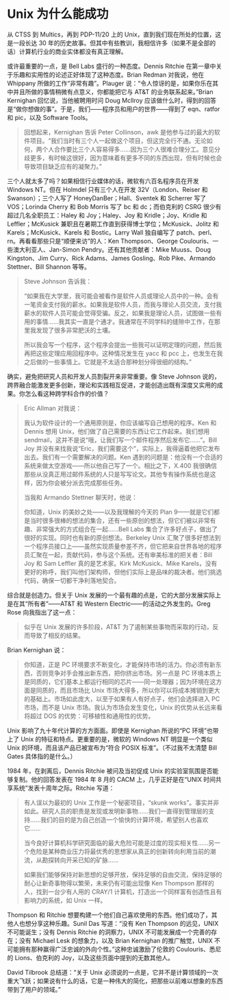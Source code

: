 # Unix 为什么能成功

从 CTSS 到 Multics，再到 PDP-11/20 上的 Unix，直到我们现在所处的位置，这是一段长达 30 年的历史故事。但其中有些教训，我相信许多（如果不是全部的话）计算机行业的商业实体都没有真正理解。

或许最重要的一点，是 Bell Labs 盛行的一种态度。Dennis Ritchie 在第一章中关于乐趣和实用性的论述正好体现了这种态度。Brian Redman 对我说，他在 Whippany 所做的工作“非常有趣”。Plauger 说：“令人惊讶的是，如果你乐在其中并且所做的事情稍微有点意义，你都能把它与 AT\&T 的业务联系起来。”Brian Kernighan 回忆说，当他被聘用时问 Doug Mcllroy 应该做什么时，得到的回答是“做你想做的事”。于是，我们——程序员和用户的世界——得到了 eqn、ratfor 和 pic，以及 Software Tools。

>回想起来，Kernighan 告诉 Peter Collinson，awk 是他参与过的最大的软件项目。“我们当时有三个人一起做这个项目，但这完全行不通。无论如何，两个人合作要比三个人容易得多……因为三个人很难合理分工。意见分歧更多，有时候这很好，因为意味着有更多不同的东西出现，但有时候也会导致项目缺乏应有的凝聚力。”

三个人就太多了吗？如果相信行业媒体的话，微软有六百名程序员在开发 Windows NT。但在 Holmdel 只有三个人在开发 32V（London、Reiser 和 Swanson）；三个人写了 HoneyDanBer；Hall、Sventek 和 Scherrer 写了 VOS；Lorinda Cherry 和 Bob Morris 写了 bc 和 dc；而伯克利的 CSRG 很少有超过几名全职员工：Haley 和 Joy；Haley、Joy 和 Kridle；Joy、Kridle 和 Leffler；McKusick 兼职且在暑期工作直到获得博士学位；McKusick、Jolitz 和 Karels；McKusick、Karels 和 Bostic。Larry Wall 独自编写了 patch、perl、rn。再看看那些只是“顺便来访”的人：Ken Thompson、George Coulouris、一些澳大利亚人、Jan-Simon Pendry。还有其他贡献者：Mike Muuss、Doug Kingston、Jim Curry、Rick Adams、James Gosling、Rob Pike、Armando Stettner、Bill Shannon 等等。

>Steve Johnson 告诉我：
>
>“如果我在大学里，我可能会被看作是软件人员或理论人员中的一种。会有一笔资金支付我的薪水。如果我是软件人员，而我与理论人员交流，支付我薪水的软件人员可能会觉得受骗。反之，如果我是理论人员，试图做一些有用的事情……我其实一直是个通才。我通常在不同学科的缝隙中工作，在那里我发现了很多非常肥沃的土壤。
>
>所以我会写一个程序，这个程序会提出一些我可以证明定理的问题，然后我再把这些定理应用回程序中。这种情况发生在 yacc 和 pcc 上，也发生在我之后做的一些事情上。它就是不太适合那种划分得很细的结构。”

确实，避免把研究人员和开发人员割裂开来非常重要。像 Steve Johnson 说的，跨界融合能激发更多创新，理论和实践相互促进，才能创造出既有深度又实用的成果。你怎么看这种跨学科合作的价值？

>Eric Allman 对我说：
>
>我认为软件设计的一个通用原则是，你应该编写自己想用的程序。Ken 和 Dennis 想用 Unix，他们做了自己需要的东西让它工作起来。我们想用 sendmail，这并不是说“哦，让我们写一个邮件程序然后发布它……”。Bill Joy 并没有来找我说“Eric，我们需要这个”，实际上，我得逼着他把它发布出去。我们有一个需要解决的问题。Ken 遇到的问题是：他没有一个合适的系统来做太空游戏——所以他自己写了一个。相比之下，X.400 我很确信那些从没真正用过邮件系统的人只是写写论文。其他专有操作系统也是这样，因为你会被分派去完成那些任务。
>
>当我和 Armando Stettner 聊天时，他说：
>
>你知道，Unix 的美妙之处——以及我理解的今天的 Plan 9——就是它们都是当时很多很棒的想法的集合，还有一些原创的想法，但它们被以非常有趣、非常强大的方式组合在一起……Bell Labs 集合了许多好点子，做出了很好的实现。同时也有新的原创想法。Berkeley Unix 汇聚了很多好想法到一个程序员接口上——虽然实现质量参差不齐，但它把来自世界各地的程序员汇聚在一起，贡献代码，参与这个系统。还有审美标准的把关者：Bill Joy 和 Sam Leffler 真的是艺术家。Kirk McKusick、Mike Karels，没有更好的称呼，我们叫他们架构师，但他们实际上是品味的裁决者。他们挑选代码，确保一切都干净利落地契合。

综合就是创造力。但关于 Unix 发展的一个最有趣的点是，它的大部分发展实际上是在其“所有者”——AT\&T 和 Western Electric——的活动之外发生的。Greg Rose 向我指出了这一点：

>似乎在 Unix 发展的许多阶段，AT\&T 为了遏制某些事物而采取的行动，反而导致了相反的结果。

Brian Kernighan 说：

>你知道，正是 PC 环境要求不断变化，才能保持市场的活力。你必须有新东西，否则竞争对手会推出新东西，把你挤出市场。另一点是 PC 环境本质上是同质的，它们基本上都运行相同的芯片——同一处理器；因为环境在这方面是同质的，而且市场比 Unix 市场大得多，所以你可以将成本摊销到更大的基础上。市场如此庞大，以至于如果有人有好点子，他们会选择进入 PC 市场，而不是 Unix 市场。我认为市场会发生变化，Unix 的优势从长远来看将超过 DOS 的优势：可移植性和通用性的优势。

Unix 影响了九十年代计算的方方面面。即使是 Kernighan 所说的“PC 环境”也带上了 Unix 的特征和特点。更重要的是，微软的 Windows NT 明显是一个类似 Unix 的环境，而且该产品已被宣布为“符合 POSIX 标准”。（不过我不太清楚 Bill Gates 具体指的是什么。）

1984 年，在剥离后，Dennis Ritchie 被问及当初促成 Unix 的实验室氛围是否能够复制。他的回答发表在 1984 年 8 月的 CACM 上，几乎正好是在“UNIX 时间共享系统”发表十周年之际。Ritchie 写道：

>有人误以为最初的 Unix 工作是一个秘密项目，“skunk works”。事实并非如此。研究人员的职责是发现或发明新事物……我们一直得到管理层的支持……我们的目的是为自己创造一个愉快的计算环境，希望别人也喜欢它……
>
>当今良好计算机科学研究面临的最大危险可能是过度的现实相关性……另一个危险是某种商业压力将最优秀的思想家从真正的创新转向利用当前的潮流，从勘探转向开采已知的矿脉……
>
>如果我们能够保持对新思想的足够开放，保持足够的自由交流，保持足够的耐心让新奇事物得以繁荣，未来仍有可能出现像 Ken Thompson 那样的人，找到一台少有人用的 CRAY/1 计算机，打造出一个同样富有创造性且有影响力的系统，如 Unix 一样。

Thompson 和 Ritchie 想要构建一个他们自己喜欢使用的东西。他们成功了，其他人也想分享这种乐趣。Sunil Das 写道：“没有 Ken Thompson 的远见，UNIX 不可能诞生；没有 Dennis Ritchie 的洞察力，UNIX 不可能发展成一个完善的存在；没有 Michael Lesk 的想象力，以及 Brian Kernighan 的推广触觉，UNIX 不可能拥有那种赢得广泛忠诚的外向个性。”这种忠诚激励了伦敦的 Coulouris、悉尼的 Lions、伯克利的 Joy，以及这些页面中提到的无数其他人。

David Tilbrook 总结道：“关于 Unix 必须说的一点是，它并不是计算领域的一次重大飞跃；如果说有什么的话，它是一种伟大的简化，把那些以前难以想象的东西带到了用户的领域。”
